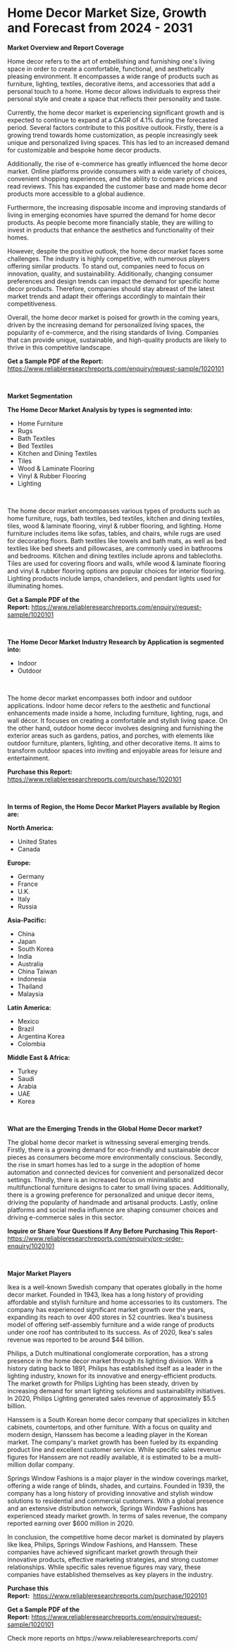 <p><h1>Home Decor Market Size, Growth and Forecast from 2024 - 2031</h1></p><p><strong>Market Overview and Report Coverage</strong></p>
<p><p>Home decor refers to the art of embellishing and furnishing one's living space in order to create a comfortable, functional, and aesthetically pleasing environment. It encompasses a wide range of products such as furniture, lighting, textiles, decorative items, and accessories that add a personal touch to a home. Home decor allows individuals to express their personal style and create a space that reflects their personality and taste.</p><p>Currently, the home decor market is experiencing significant growth and is expected to continue to expand at a CAGR of 4.1% during the forecasted period. Several factors contribute to this positive outlook. Firstly, there is a growing trend towards home customization, as people increasingly seek unique and personalized living spaces. This has led to an increased demand for customizable and bespoke home decor products.</p><p>Additionally, the rise of e-commerce has greatly influenced the home decor market. Online platforms provide consumers with a wide variety of choices, convenient shopping experiences, and the ability to compare prices and read reviews. This has expanded the customer base and made home decor products more accessible to a global audience.</p><p>Furthermore, the increasing disposable income and improving standards of living in emerging economies have spurred the demand for home decor products. As people become more financially stable, they are willing to invest in products that enhance the aesthetics and functionality of their homes.</p><p>However, despite the positive outlook, the home decor market faces some challenges. The industry is highly competitive, with numerous players offering similar products. To stand out, companies need to focus on innovation, quality, and sustainability. Additionally, changing consumer preferences and design trends can impact the demand for specific home decor products. Therefore, companies should stay abreast of the latest market trends and adapt their offerings accordingly to maintain their competitiveness.</p><p>Overall, the home decor market is poised for growth in the coming years, driven by the increasing demand for personalized living spaces, the popularity of e-commerce, and the rising standards of living. Companies that can provide unique, sustainable, and high-quality products are likely to thrive in this competitive landscape.</p></p>
<p><strong>Get a Sample PDF of the Report:</strong> <a href="https://www.reliableresearchreports.com/enquiry/request-sample/1020101">https://www.reliableresearchreports.com/enquiry/request-sample/1020101</a></p>
<p>&nbsp;</p>
<p><strong>Market Segmentation</strong></p>
<p><strong>The Home Decor Market Analysis by types is segmented into:</strong></p>
<p><ul><li>Home Furniture</li><li>Rugs</li><li>Bath Textiles</li><li>Bed Textiles</li><li>Kitchen and Dining Textiles</li><li>Tiles</li><li>Wood & Laminate Flooring</li><li>Vinyl & Rubber Flooring</li><li>Lighting</li></ul></p>
<p>&nbsp;</p>
<p><p>The home decor market encompasses various types of products such as home furniture, rugs, bath textiles, bed textiles, kitchen and dining textiles, tiles, wood & laminate flooring, vinyl & rubber flooring, and lighting. Home furniture includes items like sofas, tables, and chairs, while rugs are used for decorating floors. Bath textiles like towels and bath mats, as well as bed textiles like bed sheets and pillowcases, are commonly used in bathrooms and bedrooms. Kitchen and dining textiles include aprons and tablecloths. Tiles are used for covering floors and walls, while wood & laminate flooring and vinyl & rubber flooring options are popular choices for interior flooring. Lighting products include lamps, chandeliers, and pendant lights used for illuminating homes.</p></p>
<p><strong>Get a Sample PDF of the Report:</strong>&nbsp;<a href="https://www.reliableresearchreports.com/enquiry/request-sample/1020101">https://www.reliableresearchreports.com/enquiry/request-sample/1020101</a></p>
<p>&nbsp;</p>
<p><strong>The Home Decor Market Industry Research by Application is segmented into:</strong></p>
<p><ul><li>Indoor</li><li>Outdoor</li></ul></p>
<p>&nbsp;</p>
<p><p>The home decor market encompasses both indoor and outdoor applications. Indoor home decor refers to the aesthetic and functional enhancements made inside a home, including furniture, lighting, rugs, and wall décor. It focuses on creating a comfortable and stylish living space. On the other hand, outdoor home decor involves designing and furnishing the exterior areas such as gardens, patios, and porches, with elements like outdoor furniture, planters, lighting, and other decorative items. It aims to transform outdoor spaces into inviting and enjoyable areas for leisure and entertainment.</p></p>
<p><strong>Purchase this Report:</strong>&nbsp; <a href="https://www.reliableresearchreports.com/purchase/1020101">https://www.reliableresearchreports.com/purchase/1020101</a></p>
<p>&nbsp;</p>
<p><strong>In terms of Region, the Home Decor Market Players available by Region are:</strong></p>
<p>
    <p> <strong> North America: </strong>
        <ul>
            <li>United States</li>
            <li>Canada</li>
        </ul>
        </p> 
    <p> <strong> Europe: </strong>
        <ul>
            <li>Germany</li>
            <li>France</li>
            <li>U.K.</li>
            <li>Italy</li>
            <li>Russia</li>
        </ul>
        </p> 
    <p> <strong> Asia-Pacific: </strong>
        <ul>
            <li>China</li>
            <li>Japan</li>
            <li>South Korea</li>
            <li>India</li>
            <li>Australia</li>
            <li>China Taiwan</li>
            <li>Indonesia</li>
            <li>Thailand</li>
            <li>Malaysia</li>
        </ul>
        </p> 
    <p> <strong> Latin America: </strong>
        <ul>
            <li>Mexico</li>
            <li>Brazil</li>
            <li>Argentina Korea</li>
            <li>Colombia</li>
        </ul>
        </p> 
    <p> <strong> Middle East & Africa: </strong>
        <ul>
            <li>Turkey</li>
            <li>Saudi</li>
            <li>Arabia</li>
            <li>UAE</li>
            <li>Korea</li>
        </ul>
    </p>
    </p>
<p>&nbsp;</p>
<p><strong>What are the Emerging Trends in the Global Home Decor market?</strong></p>
<p><p>The global home decor market is witnessing several emerging trends. Firstly, there is a growing demand for eco-friendly and sustainable decor pieces as consumers become more environmentally conscious. Secondly, the rise in smart homes has led to a surge in the adoption of home automation and connected devices for convenient and personalized decor settings. Thirdly, there is an increased focus on minimalistic and multifunctional furniture designs to cater to small living spaces. Additionally, there is a growing preference for personalized and unique decor items, driving the popularity of handmade and artisanal products. Lastly, online platforms and social media influence are shaping consumer choices and driving e-commerce sales in this sector.</p></p>
<p><strong>Inquire or Share Your Questions If Any Before Purchasing This Report</strong>- <a href="https://www.reliableresearchreports.com/enquiry/pre-order-enquiry/1020101">https://www.reliableresearchreports.com/enquiry/pre-order-enquiry/1020101</a></p>
<p>&nbsp;</p>
<p><strong>Major Market Players</strong></p>
<p><p>Ikea is a well-known Swedish company that operates globally in the home decor market. Founded in 1943, Ikea has a long history of providing affordable and stylish furniture and home accessories to its customers. The company has experienced significant market growth over the years, expanding its reach to over 400 stores in 52 countries. Ikea's business model of offering self-assembly furniture and a wide range of products under one roof has contributed to its success. As of 2020, Ikea's sales revenue was reported to be around $44 billion.</p><p>Philips, a Dutch multinational conglomerate corporation, has a strong presence in the home decor market through its lighting division. With a history dating back to 1891, Philips has established itself as a leader in the lighting industry, known for its innovative and energy-efficient products. The market growth for Philips Lighting has been steady, driven by increasing demand for smart lighting solutions and sustainability initiatives. In 2020, Philips Lighting generated sales revenue of approximately $5.5 billion.</p><p>Hanssem is a South Korean home decor company that specializes in kitchen cabinets, countertops, and other furniture. With a focus on quality and modern design, Hanssem has become a leading player in the Korean market. The company's market growth has been fueled by its expanding product line and excellent customer service. While specific sales revenue figures for Hanssem are not readily available, it is estimated to be a multi-million dollar company.</p><p>Springs Window Fashions is a major player in the window coverings market, offering a wide range of blinds, shades, and curtains. Founded in 1939, the company has a long history of providing innovative and stylish window solutions to residential and commercial customers. With a global presence and an extensive distribution network, Springs Window Fashions has experienced steady market growth. In terms of sales revenue, the company reported earning over $600 million in 2020.</p><p>In conclusion, the competitive home decor market is dominated by players like Ikea, Philips, Springs Window Fashions, and Hanssem. These companies have achieved significant market growth through their innovative products, effective marketing strategies, and strong customer relationships. While specific sales revenue figures may vary, these companies have established themselves as key players in the industry.</p></p>
<p><strong>Purchase this Report:</strong>&nbsp;&nbsp;<a href="https://www.reliableresearchreports.com/purchase/1020101">https://www.reliableresearchreports.com/purchase/1020101</a></p>
<p></p>
<p><strong>Get a Sample PDF of the Report:</strong>&nbsp;<a href="https://www.reliableresearchreports.com/enquiry/request-sample/1020101">https://www.reliableresearchreports.com/enquiry/request-sample/1020101</a></p>
<p>Check more reports on https://www.reliableresearchreports.com/</p>
